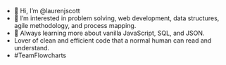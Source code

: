 - 👋 Hi, I’m @laurenjscott
- 👀 I’m interested in problem solving, web development, data structures, agile methodology, and process mapping.
- 🌱 Always learning more about vanilla JavaScript, SQL, and JSON.
- Lover of clean and efficient code that a normal human can read and understand.
- #TeamFlowcharts


<!---
laurenjscott/laurenjscott is a ✨ special ✨ repository because its `README.md` (this file) appears on your GitHub profile.
You can click the Preview link to take a look at your changes.
--->

